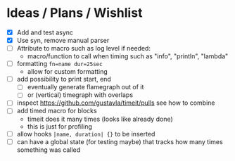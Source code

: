 # Ideas / Plans / Wishlist

- [x] Add and test async
- [x] Use syn, remove manual parser
- [ ] Attribute to macro such as log level if needed:
    - macro/function to call when timing such as "info", "println", "lambda"
- [ ] formatting ``fn=name dur=25sec``
    - allow for custom formatting
- [ ] add possibility to print start, end 
    - [ ] eventually generate flamegraph out of it 
    - [ ] or (vertical) timegraph with overlaps
- [ ] inspect https://github.com/gustavla/timeit/pulls see how to combine
- [ ] add timed macro for blocks 
    - timeit does it many times (looks like already done)
    - this is just for profiling
- [ ] allow hooks `|name, duration| {}` to be inserted
- [ ] can have a global state (for testing maybe) that tracks how many times something was called
